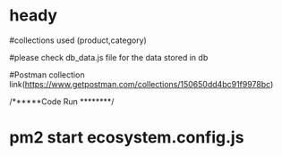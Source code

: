 # heady



#collections used (product,category)

#please check db_data.js file for the data stored in db

#Postman collection link(https://www.getpostman.com/collections/150650dd4bc91f9978bc)


/******Code Run ********/

# pm2 start ecosystem.config.js 

